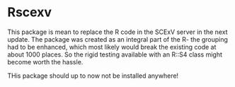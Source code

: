 # Rscexv

This package is mean to replace the R code in the SCExV server in the next update.
The package was created as an integral part of the R- the grouping had to be enhanced, which most likely would break the existing code at about 1000 places.
So the rigid testing available with an R::S4 class might become worth the hassle.

THis package should up to now not be installed anywhere!
